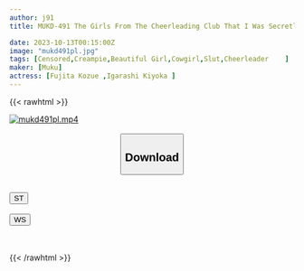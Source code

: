 ```yaml
---
author: j91
title: MUKD-491 The Girls From The Cheerleading Club That I Was Secretly Filming Were Surprisingly Super Lewd. The Little Devil Turns Into A Slut And Semen Is Squeezed Out! A Club Girl With The Smell Of Sweat Tortures A Carnivorous Slut In A Harem Reverse Threesome - Seika Igarashi, Kozue Fujita

date: 2023-10-13T00:15:00Z
image: "mukd491pl.jpg"
tags: [Censored,Creampie,Beautiful Girl,Cowgirl,Slut,Cheerleader	]
maker: [Muku]
actress: [Fujita Kozue ,Igarashi Kiyoka ]
---
```



{{< rawhtml >}}

<div class="video" data-videoid="xlX3wr94zohkg0p">
    <a href="javascript:;">
        <img src="https://my.j91.asia/posts/mukd491pl/mukd491pl.jpg" width="WIDTH" height="HEIGHT" alt="mukd491pl.mp4" loading="lazy">
    </a>
</div>

<script type="text/javascript" src="https://j91.asia/asset/on-demand-st.js"></script>

<br>
  <link rel="stylesheet" href="https://j91.asia/asset/bs5.css">
  
  <center>
  <button class="btn btn-primary" type="button" data-bs-toggle="collapse" data-bs-target=".multi-collapse" aria-expanded="false" aria-controls="multiCollapseExample1 multiCollapseExample2"><h2>Download</h2></button></center>
</p>
<div class="row">
  <div class="col">
    <div class="collapse multi-collapse" id="multiCollapseExample1">
      <div class="card card-body">
	      	      <br>
<div class="buttons">  
<a href="https://streamtape.to/v/xlX3wr94zohkg0p"><button class="btn-hover color-3"><i class="fa fa-download"></i> ST</button></a></div>
    </div>
  </div>
</div>
  <div class="col">
    <div class="collapse multi-collapse" id="multiCollapseExample2">
      <div class="card card-body">
	      <br>
<div class="buttons">
    <a href="https://wolfstream.tv/srkqdauceot8"><button class="btn-hover color-9"><i class="fa fa-download"></i> WS</button></a></div>
<br><br>
      </div>
    </div>
  </div>
</div>

{{< /rawhtml >}}
